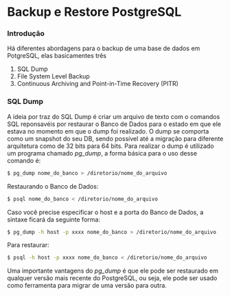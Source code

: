 # Backup e Restore PostgreSQL

### Introdução

Há diferentes abordagens para o backup de uma base de dados em PotgreSQL, elas basicamentes três

1. SQL Dump
2. File System Level Backup
3. Continuous Archiving and Point-in-Time Recovery (PITR)

### SQL Dump

A ideia por traz do SQL Dump é criar um arquivo de texto com o comandos SQL reponsavéis por restaurar o Banco de Dados para o estado em que ele estava no momento em que o dump foi realizado. O dump se comporta como um snapshot do seu DB, sendo possível até a migração para diferente arquitetura como de 32 bits para 64 bits. Para realizar o dump é utilizado um programa chamado *pg_dump*, a forma básica para o uso desse comando é:

```sh
$ pg_dump nome_do_banco > /diretorio/nome_do_arquivo	
```

Restaurando o Banco de Dados:
```sh
$ psql nome_do_banco < /diretorio/nome_do_arquivo
```

Caso você precise especificar o host e a porta do Banco de Dados, a sintaxe ficará da seguinte forma:
```sh
$ pg_dump -h host -p xxxx nome_do_banco > /diretorio/nome_do_arquivo
```
Para restaurar:
```sh
$ psql -h host -p xxxx nome_do_banco < /diretorio/nome_do_arquivo
```

Uma importante vantagens do *pg_dump* é que ele pode ser restaurado em qualquer versão mais recente do PostgreSQL, ou seja, ele pode ser usado como ferramenta para migrar de uma versão para outra.
